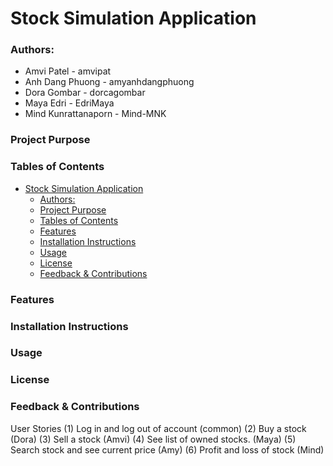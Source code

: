 # Stock Simulation Application
### Authors:
- Amvi Patel - amvipat
- Anh Dang Phuong - amyanhdangphuong
- Dora Gombar - dorcagombar
- Maya Edri - EdriMaya
- Mind Kunrattanaporn - Mind-MNK

### Project Purpose

### Tables of Contents 

<!-- TOC -->
* [Stock Simulation Application](#stock-simulation-application)
    * [Authors:](#authors)
    * [Project Purpose](#project-purpose)
    * [Tables of Contents](#tables-of-contents-)
    * [Features](#features)
    * [Installation Instructions](#installation-instructions)
    * [Usage](#usage)
    * [License](#license)
    * [Feedback & Contributions](#feedback--contributions)
<!-- TOC -->
### Features

### Installation Instructions


### Usage


### License

### Feedback & Contributions



User Stories
(1) Log in and log out of account (common)
(2) Buy a stock (Dora)
(3) Sell a stock (Amvi)
(4) See list of owned stocks. (Maya)
(5) Search stock and see current price (Amy)
(6) Profit and loss of stock (Mind)